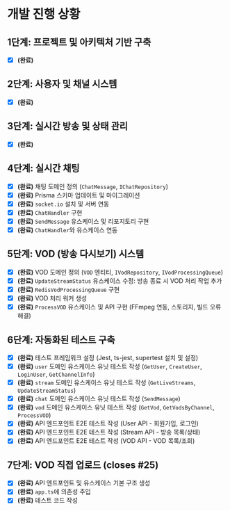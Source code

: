 # 개발 진행 상황

## 1단계: 프로젝트 및 아키텍처 기반 구축

- [x] **(완료)**

## 2단계: 사용자 및 채널 시스템

- [x] **(완료)**

## 3단계: 실시간 방송 및 상태 관리

- [x] **(완료)**

## 4단계: 실시간 채팅

- [x] **(완료)** 채팅 도메인 정의 (`ChatMessage`, `IChatRepository`)
- [x] **(완료)** Prisma 스키마 업데이트 및 마이그레이션
- [x] **(완료)** `socket.io` 설치 및 서버 연동
- [x] **(완료)** `ChatHandler` 구현
- [x] **(완료)** `SendMessage` 유스케이스 및 리포지토리 구현
- [x] **(완료)** `ChatHandler`와 유스케이스 연동

## 5단계: VOD (방송 다시보기) 시스템

- [x] **(완료)** VOD 도메인 정의 (`VOD` 엔티티, `IVodRepository`, `IVodProcessingQueue`)
- [x] **(완료)** `UpdateStreamStatus` 유스케이스 수정: 방송 종료 시 VOD 처리 작업 추가
- [x] **(완료)** `RedisVodProcessingQueue` 구현
- [x] **(완료)** VOD 처리 워커 생성
- [x] **(완료)** `ProcessVOD` 유스케이스 및 API 구현 (FFmpeg 연동, 스토리지, 빌드 오류 해결)

## 6단계: 자동화된 테스트 구축

- [x] **(완료)** 테스트 프레임워크 설정 (Jest, ts-jest, supertest 설치 및 설정)
- [x] **(완료)** `user` 도메인 유스케이스 유닛 테스트 작성 (`GetUser`, `CreateUser`, `LoginUser`, `GetChannelInfo`)
- [x] **(완료)** `stream` 도메인 유스케이스 유닛 테스트 작성 (`GetLiveStreams`, `UpdateStreamStatus`)
- [x] **(완료)** `chat` 도메인 유스케이스 유닛 테스트 작성 (`SendMessage`)
- [x] **(완료)** `vod` 도메인 유스케이스 유닛 테스트 작성 (`GetVod`, `GetVodsByChannel`, `ProcessVOD`)
- [x] **(완료)** API 엔드포인트 E2E 테스트 작성 (User API - 회원가입, 로그인)
- [x] **(완료)** API 엔드포인트 E2E 테스트 작성 (Stream API - 방송 목록/상태)
- [x] **(완료)** API 엔드포인트 E2E 테스트 작성 (VOD API - VOD 목록/조회)

## 7단계: VOD 직접 업로드 (closes #25)

- [x] **(완료)** API 엔드포인트 및 유스케이스 기본 구조 생성
- [x] **(완료)** `app.ts`에 의존성 주입
- [x] **(완료)** 테스트 코드 작성